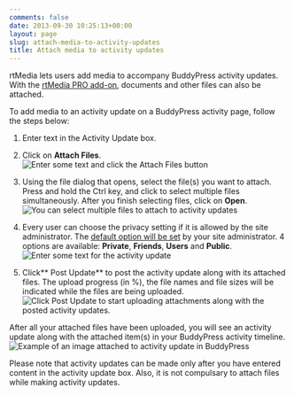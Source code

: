 ```yaml
---
comments: false
date: 2013-09-30 10:25:13+00:00
layout: page
slug: attach-media-to-activity-updates
title: Attach media to activity updates
---
```


rtMedia lets users add media to accompany BuddyPress activity updates. With the [rtMedia PRO add-on](https://rtcamp.com/store/rtmedia-pro/), documents and other files can also be attached.

To add media to an activity update on a BuddyPress activity page, follow the steps below:



	
  1. Enter text in the Activity Update box.

	
  2. Click on **Attach Files**.
![Enter some text and click the Attach Files button](https://rtcamp.com/wp-content/uploads/2013/09/ClickToAttachFilesActivityUpdate.png)

	
  3. Using the file dialog that opens, select the file(s) you want to attach. Press and hold the Ctrl key, and click to select multiple files simultaneously. After you finish selecting files, click on **Open**.
![You can select multiple files to attach to activity updates](https://rtcamp.com/wp-content/uploads/2013/09/SelectMultipleFilesToAttach.png)

	
  4. Every user can choose the privacy setting if it is allowed by the site administrator. The [default option will be set](https://rtcamp.com/rtmedia/docs/admin/rtmedia-settings/privacy-rtmedia/) by your site administrator. 4 options are available: **Private**, **Friends**, **Users** and **Public**.![Enter some text for the activity update](https://rtcamp.com/wp-content/uploads/2013/09/AttachFilesBuddyPressUpdates.png)

	
  5. Click** Post Update** to post the activity update along with its attached files. The upload progress (in %), the file names and file sizes will be indicated while the files are being uploaded.
![Click Post Update to start uploading attachments along with the posted activity updates.](https://rtcamp.com/wp-content/uploads/2013/09/UploadProgress.png)


After all your attached files have been uploaded, you will see an activity update along with the attached item(s) in your BuddyPress activity timeline.
![Example of an image attached to activity update in BuddyPress](https://rtcamp.com/wp-content/uploads/2013/09/ImageAttachedToActivityUpdate.png)

Please note that activity updates can be made only after you have entered content in the activity update box. Also, it is not compulsary to attach files while making activity updates.
